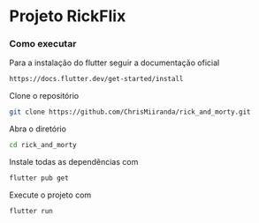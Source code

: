 # Projeto RickFlix

### **Como executar**

Para a instalação do flutter seguir a documentação oficial
```sh
https://docs.flutter.dev/get-started/install
```


Clone o repositório

```sh
git clone https://github.com/ChrisMiiranda/rick_and_morty.git
```

Abra o diretório

```sh
cd rick_and_morty
```

Instale todas as dependências com

```sh
flutter pub get
```

Execute o projeto com

```sh
flutter run
```
